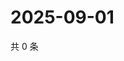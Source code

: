 # 2025-09-01

共 0 条

<!-- BEGIN ZHIHUVIDEO -->
<!-- 最后更新时间 Mon Sep 01 2025 15:13:04 GMT+0800 (China Standard Time) -->

<!-- END ZHIHUVIDEO -->
